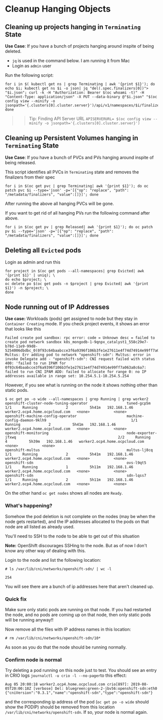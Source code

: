 # Cleanup Hanging Objects

## Cleaning up projects hanging in `Terminating` State

**Use Case**: If you have a bunch of projects hanging around inspite of being deleted.

* `jq` is used in the command below. I am running it from Mac
* Login as `admin` user

Run the following script:
```
for i in $( kubectl get ns | grep Terminating | awk '{print $1}'); do echo $i; kubectl get ns $i -o json| jq "del(.spec.finalizers[0])"> "$i.json"; curl -k -H "Authorization: Bearer $(oc whoami -t)" -H "Content-Type: application/json" -X PUT --data-binary @"$i.json" "$(oc config view --minify -o jsonpath='{.clusters[0].cluster.server}')/api/v1/namespaces/$i/finalize"; done
```
>> Tip: Finding API Server URL `APISERVERURL= $(oc config view --minify -o jsonpath='{.clusters[0].cluster.server}')` 


## Cleaning up Persistent Volumes hanging in `Terminating` State

**Use Case**: If you have a bunch of PVCs and PVs hanging around inspite of being released.

This script identifies all PVCs in `Terminating` state and removes the finalizers from their spec

```
for i in $(oc get pvc | grep Terminating| awk '{print $1}'); do oc patch pvc $i --type='json' -p='[{"op": "replace", "path": "/metadata/finalizers", "value":[]}]'; done
```

After running the above all hanging PVCs will be gone.

If you want to get rid of all hanging PVs run the following command after above.

```
for i in $(oc get pv | grep Released| awk '{print $1}'); do oc patch pv $i --type='json' -p='[{"op": "replace", "path": "/metadata/finalizers", "value":[]}]'; done

```

## Deleting all `Evicted` pods

Login as admin and run this 

```
for project in $(oc get pods --all-namespaces| grep Evicted| awk '{print $1}' | uniq); \
do echo $project; \
oc delete po $(oc get pods -n $project | grep Evicted| awk '{print $1}') -n $project; \
done
```

## Node running out of IP Addresses

**Use case:** Workloads (pods) get assigned to node but they stay in `Container Creating` mode. If you check project events, it shows an error that looks like this

```
Failed create pod sandbox: rpc error: code = Unknown desc = failed to create pod network sandbox k8s_mongodb-1-9qnpx_catalyst1_558c29e7-b78d-11e9-99d8-5254006dbdbc_0(0f93c64baabcce3f6a9396f106b3fe1e27611e4f74d74914e99ff7a063a8c6a7): Multus: Err adding pod to network "openshift-sdn": Multus: error in invoke Delegate add - "openshift-sdn": CNI request failed with status 400: 'failed to run IPAM for 0f93c64baabcce3f6a9396f106b3fe1e27611e4f74d74914e99ff7a063a8c6a7: failed to run CNI IPAM ADD: failed to allocate for range 0: no IP addresses available in range set: 10.254.5.1-10.254.5.254
```

However, if you see what is running on the node it shows nothing other than static pods.

```
$ oc get po -o wide --all-namespaces | grep Running | grep worker2
openshift-cluster-node-tuning-operator                  tuned-gcp5m                                                       1/1     Running             2          5h41m   192.168.1.46   worker2.ocp4.home.ocpcloud.com   <none>           <none>
openshift-machine-config-operator                       machine-config-daemon-9klh9                                       1/1     Running             2          5h41m   192.168.1.46   worker2.ocp4.home.ocpcloud.com   <none>           <none>
openshift-monitoring                                    node-exporter-jfxwq                                               2/2     Running             4          5h39m   192.168.1.46   worker2.ocp4.home.ocpcloud.com   <none>           <none>
openshift-multus                                        multus-lj8cq                                                      1/1     Running             2          5h41m   192.168.1.46   worker2.ocp4.home.ocpcloud.com   <none>           <none>
openshift-sdn                                           ovs-l9qt5                                                         1/1     Running             1          5h11m   192.168.1.46   worker2.ocp4.home.ocpcloud.com   <none>           <none>
openshift-sdn                                           sdn-lqss7                                                         1/1     Running             2          5h11m   192.168.1.46   worker2.ocp4.home.ocpcloud.com   <none>           <none>
```

On the other hand `oc get nodes` shows all nodes are `Ready`.

### What's happening?
Somehow the pod deletion is not complete on the nodes (may be when the node gets restarted), and the IP addresses allocated to the pods on that node are all listed as already used.

You'll need to SSH to the node to be able to get out of this situation

**Note:** OpenShift discourages SSHing to the node. But as of now I don't know any other way of dealing with this.

Login to the node and list the following location:

```
# ls /var/lib/cni/networks/openshift-sdn/ | wc -l

254
```

You will see there are a bunch of ip addresses here that aren't cleaned up.

### Quick fix

Make sure only static pods are running on that node. If you had restarted the node, and no pods are coming up on that node, then only static pods will be running anyway!!

Now remove all the files with IP address names in this location:

```
# rm /var/lib/cni/networks/openshift-sdn/10*
```

As soon as you do that the node should be running normally.


### Confirm node is normal

Try deleting a pod running on this node just to test. You should see an entry in CRIO logs `journalctl -u crio -l --no-pager`to this effect:

```
Aug 05 20:00:18 worker2.ocp4.home.ocpcloud.com crio[897]: 2019-08-05T20:00:18Z [verbose] Del: bluegreen:green-2-jbv56:openshift-sdn:eth0 {"cniVersion":"0.3.1","name":"openshift-sdn","type":"openshift-sdn"}
```

and the corresponding ip address of the pod (`oc get po -o wide` should show the PODIP) should be removed from this location `/var/lib/cni/networks/openshift-sdn`. If so, your node is normal again.










